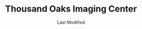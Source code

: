 ---
layout: location-page
date: Last Modified
description: "Local COVID-19 testing is available at Thousand Oaks Imaging Center in Joplin, Missouri, USA."
permalink: "locations/missouri/joplin/thousand-oaks-imaging-center/"
tags:
  - locations
  - missouri
title: Thousand Oaks Imaging Center
uniqueName: thousand-oaks-imaging-center
state: Missouri
stateAbbr: MO
hood: "Joplin"
address: "1905 West 32nd Street"
city: "Joplin"
zip: "64804"
zipsNearby: "66711 66741 66712 66735 66713 66778 66724 66725 66728 66733 66734 66701 66739 66740 66743 66746 66753 66732 66756 66760 66762 66763 66769 66770 66771 66773 66772 66775 66776 66779 66780 66781 66782 64830 65601 64831 65603 64832 65604 65605 64833 65610 65612 64728 65619 65624 64834 64835 64836 65623 65625 65631 65633 65635 64741 64840 64841 65641 64744 65646 65647 64842 65654 65656 65658 64748 64843 64844 65661 65664 65675 64755 64756 64801 64802 64803 64804 64759 64766 64847 64848 64762 65682 65705 65707 64767 64769 65708 65645 64771 65712 64849 64850 64772 64854 64855 65723 64856 65730 64857 65734 64858 64859 65738 64778 64861 64864 64862 65745 64865 64784 65747 65752 64863 64853 64866 64867 65785 65756 64868 65769 64869 64790 65770 65772 64870 64873 64874 65781 67330 67332 67335 67336 67341 67342 67351 67354 67356 67357 72711 72613 72712 72714 72715 72716 72718 72719 72722 72732 72733 72734 72736 72739 72745 72747 72751 72756 72757 72758 72768 74330 74331 74332 74333 74338 74339 74340 74342 74343 74344 74345 74346 74349 74350 74354 74355 74358 74335 74360 74363 74366 74367 74301 74369 74370" 
mapUrl: "http://maps.apple.com/?q=Thousand+Oaks+Imaging+Center&address=1905+West+32nd+Street,Joplin,Missouri,64804"
locationType: Drive-thru
phone: "417-347-6444"
website: "undefined"
onlineBooking: undefined
closed: undefined
closedUpdate: April 21st, 2020
notes: "By appointment only. Requires doctor's referral. Only for individuals with symptoms. Requires phone screen."
days: Contact for hours of operation.
ctaMessage: Call 417-347-6444
ctaUrl: "tel:417-347-6444"
---